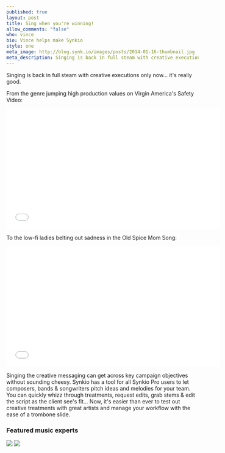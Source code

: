 ```yaml
---
published: true
layout: post
title: Sing when you're winning!
allow_comments: "false"
who: vince
bio: Vince helps make Synkio
style: one
meta_image: http://blog.synk.io/images/posts/2014-01-16-thumbnail.jpg
meta_description: Singing is back in full steam with creative executions only now... it's really good.
---
```


Singing is back in full steam with creative executions only now... it's really good.<!--excerpt-->

From the genre jumping high production values on Virgin America's Safety Video:

<iframe width="560" height="315" src="//www.youtube.com/embed/DtyfiPIHsIg" frameborder="0" allowfullscreen="yes">
</iframe>

To the low-fi ladies belting out sadness in the Old Spice Mom Song:

<iframe width="560" height="315" src="//www.youtube.com/embed/JEbpbNTkIdk" frameborder="0" allowfullscreen="yes">
</iframe>

Singing the creative messaging can get across key campaign objectives without sounding cheesy. Synkio has a tool for all Synkio Pro users to let composers, bands & songwriters pitch ideas and melodies for your team. You can quickly whizz through treatments, request edits, grab stems & edit the script as the client see's fit... Now, it's easier than ever to test out creative treatments with great artists and manage your workflow with the ease of a trombone slide. 

### Featured music experts

<div class="featured-talent">
	<a href="http://synk.io/user/jorge-ramirez-escudero?utm_campaign=blog" target="_blank"><img src="http://blog.synk.io/images/posts/2014-01-16-jorge-ramirez-escudero.jpg"></a>
	<a href="http://synk.io/user/george-barnett?utm_campaign=blog" target="_blank"><img src="http://blog.synk.io/images/posts/2014-01-16-george-barnett.jpg"></a>
</div>
